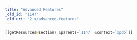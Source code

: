 ```yaml
---
title: "Advanced Features"
_old_id: "1147"
_old_uri: "2.x/advanced-features"
---
```


``` php
[[getResources@section? &parents=`1147` &context=`xpdo`]]
```